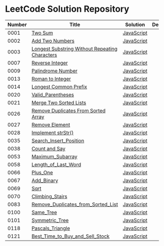 # LeetCode Solution Repository

| **Number** | **Title** | **Solution** | **Description** |
| ------ | ----- | -------- | ----------- |
| 0001 | [Two Sum](https://leetcode.com/problems/two-sum/) | [JavaScript](https://github.com/christttto/LeetCode/blob/master/Problems/0001_Two_Sum/0001_Two_Sum.js) |  |
| 0002 | [Add Two Numbers](https://leetcode.com/problems/add-two-numbers/) | [JavaScript](https://github.com/christttto/LeetCode/blob/master/Problems/0002_Add_Two_Numbers/0002_Add_Two_Numbers.js) |  |
| 0003 | [Longest Substring Without Repeating Characters](https://leetcode.com/problems/longest-substring-without-repeating-characters/) | [JavaScript](https://github.com/christttto/LeetCode/blob/master/Problems/0003_Longest_Substring_Without_Repeating_Characters/0003_Longest_Substring_Without_Repeating_Characters.js) |  |
| 0007 | [Reverse Integer](https://leetcode.com/problems/reverse-integer/) | [JavaScript](https://github.com/christttto/LeetCode/blob/master/Problems/0007_Reverse_Integer/0007_Reverse_Integer.js) |  |
| 0009 | [Palindrome Number](https://leetcode.com/problems/palindrome-number/) | [JavaScript](https://github.com/christttto/LeetCode/blob/master/Problems/0009_Palindrome_Number/0009_Palindrome_Number.js) |  |
| 0013 | [Roman to Integer](https://leetcode.com/problems/roman-to-integer/) | [JavaScript](https://github.com/christttto/LeetCode/blob/master/Problems/0009_Palindrome_Number/0009_Palindrome_Number.js) |  |
| 0014 | [Longest Common Prefix](https://leetcode.com/problems/longest-common-prefix/) | [JavaScript](https://github.com/christttto/LeetCode/blob/master/Problems/0014_Longest_Common_Prefix/0014_Longest_Common_Prefix.js) |  |
| 0020 | [Valid_Parentheses](https://leetcode.com/problems/valid-parentheses/) | [JavaScript](https://github.com/christttto/LeetCode/blob/master/Problems/0020_Valid_Parentheses/0020_Valid_Parentheses.js) |  |
| 0021 | [Merge Two Sorted Lists](https://leetcode.com/problems/merge-two-sorted-lists/) | [JavaScript](https://github.com/christttto/LeetCode/blob/master/Problems/0021_Merge_Two_Sorted_Lists/0021_Merge_Two_Sorted_Lists.js) |  |
| 0026 | [Remove Duplicates From Sorted Array](https://leetcode.com/problems/remove-duplicates-from-sorted-array/) | [JavaScript](https://github.com/christttto/LeetCode/blob/master/Problems/0026_Remove_Duplicates_From_Sorted_Array/0026_Remove_Duplicates_From_Sorted_Array.js) |  |
| 0027 | [Remove Element](https://leetcode.com/problems/remove-element/) | [JavaScript](https://github.com/christttto/LeetCode/blob/master/Problems/0027_Remove_Element/0027_Remove_Element.js) |  |
| 0028 | [Implement strStr()](https://leetcode.com/problems/implement-strstr/) | [JavaScript](https://github.com/christttto/LeetCode/blob/master/Problems/0028_Implement_strStr/0028_Implement_strStr.js) |  |
| 0035 | [Search_Insert_Position](https://leetcode.com/problems/search-insert-position/) | [JavaScript](https://github.com/christttto/LeetCode/blob/master/Problems/0035_Search_Insert_Position/0035_Search_Insert_Position.js) |  |
| 0038 | [Count and Say](https://leetcode.com/problems/count-and-say/) | [JavaScript](https://github.com/christttto/LeetCode/blob/master/Problems/0038_Count_And_Say/0038_Count_And_Say.js) |  |
| 0053 | [Maximum_Subarray](https://leetcode.com/problems/Maximum_Subarray/) | [JavaScript](https://github.com/christttto/LeetCode/blob/master/Problems/0038_Count_And_Say/0038_Count_And_Say.js) |  |
| 0058 | [Length_of_Last_Word](https://leetcode.com/problems/Length_of_Last_Word/) | [JavaScript](https://github.com/christttto/LeetCode/blob/master/Problems/0038_Count_And_Say/0038_Count_And_Say.js) |  |
| 0066 | [Plus_One](https://leetcode.com/problems/count-and-say/) | [JavaScript](https://github.com/christttto/LeetCode/blob/master/Problems/0038_Count_And_Say/0038_Count_And_Say.js) |  |
| 0067 | [Add_Binary](https://leetcode.com/problems/count-and-say/) | [JavaScript](https://github.com/christttto/LeetCode/blob/master/Problems/0038_Count_And_Say/0038_Count_And_Say.js) |  |
| 0069 | [Sqrt](https://leetcode.com/problems/count-and-say/) | [JavaScript](https://github.com/christttto/LeetCode/blob/master/Problems/0038_Count_And_Say/0038_Count_And_Say.js) |  |
| 0070 | [Climbing_Stairs](https://leetcode.com/problems/count-and-say/) | [JavaScript](https://github.com/christttto/LeetCode/blob/master/Problems/0038_Count_And_Say/0038_Count_And_Say.js) |  |
| 0083 | [Remove_Duplicates_from_Sorted_List](https://leetcode.com/problems/count-and-say/) | [JavaScript](https://github.com/christttto/LeetCode/blob/master/Problems/0038_Count_And_Say/0038_Count_And_Say.js) |  |
| 0100 | [Same_Tree](https://leetcode.com/problems/count-and-say/) | [JavaScript](https://github.com/christttto/LeetCode/blob/master/Problems/0038_Count_And_Say/0038_Count_And_Say.js) |  |
| 0101 | [Symmetric_Tree](https://leetcode.com/problems/count-and-say/) | [JavaScript](https://github.com/christttto/LeetCode/blob/master/Problems/0038_Count_And_Say/0038_Count_And_Say.js) |  |
| 0118 | [Pascals_Triangle](https://leetcode.com/problems/count-and-say/) | [JavaScript](https://github.com/christttto/LeetCode/blob/master/Problems/0038_Count_And_Say/0038_Count_And_Say.js) |  |
| 0121 | [Best_Time_to_Buy_and_Sell_Stock](https://leetcode.com/problems/count-and-say/) | [JavaScript](https://github.com/christttto/LeetCode/blob/master/Problems/0038_Count_And_Say/0038_Count_And_Say.js) |  |

